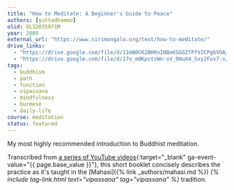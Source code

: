 ```yaml
---
title: "How to Meditate: A Beginner's Guide to Peace"
authors: [yuttadhammo]
olid: OL32035971M
year: 2009
external_url: "https://www.sirimangalo.org/text/how-to-meditate/"
drive_links:
  - "https://drive.google.com/file/d/11mN0CK2BHRnINBoKSGGZfPfV2CPgbVOA/view?usp=drivesdk"
  - "https://drive.google.com/file/d/17o_m0KpctsWn-sV_0NuX4_Sxy2Fuv7-x/view?usp=drivesdk"
tags:
  - buddhism
  - path
  - function
  - vipassana
  - mindfulness
  - burmese
  - daily-life
course: meditation
status: featured
---
```


My most highly recommended introduction to Buddhist meditation.

Transcribed from [a series of YouTube videos](https://www.youtube.com/playlist?list=PL603BD0B03E12F5A1){:target="_blank" ga-event-value="{{ page.base_value }}"}, this short booklet concisely describes the practice as it's taught in the [Mahasi]({% link _authors/mahasi.md %}) *{% include tag-link.html text="vipassana" tag="vipassana" %}* tradition.


